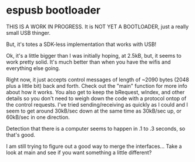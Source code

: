 # espusb bootloader

THIS IS A WORK IN PROGRESS.  It is NOT YET A BOOTLOADER, just a really small USB thinger.

But, it's totes a SDK-less implementation that works with USB!

Ok, it's a little bigger than I was initially hoping, at 2.5kB, but, it seems to work pretty solid. It's much better than when you have the wifis and everything else going.

Right now, it just accepts control messages of length of ~2090 bytes (2048 plus a little bit) back and forth. Check out the "main" function for more info about how it works. You also get to keep the bRequest, wIndex, and other details so you don't need to weigh down the code with a protocol ontop of the control requests. I've tried sending/receiving as quickly as I could and I seem to get around 30kB/sec down at the same time as 30kB/sec up, or 60kB/sec in one direction.

Detection that there is a computer seems to happen in .1 to .3 seconds, so that's good.

I am still trying to figure out a good way to merge the interfaces... Take a look at main and see if you want something a little different?

